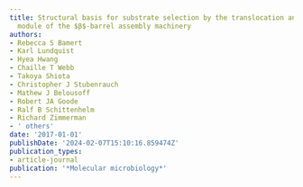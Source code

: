 ```yaml
---
title: Structural basis for substrate selection by the translocation and assembly
  module of the $β$-barrel assembly machinery
authors:
- Rebecca S Bamert
- Karl Lundquist
- Hyea Hwang
- Chaille T Webb
- Takoya Shiota
- Christopher J Stubenrauch
- Mathew J Belousoff
- Robert JA Goode
- Ralf B Schittenhelm
- Richard Zimmerman
- ' others'
date: '2017-01-01'
publishDate: '2024-02-07T15:10:16.859474Z'
publication_types:
- article-journal
publication: '*Molecular microbiology*'
---
```

